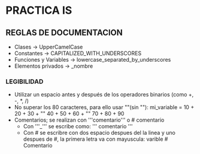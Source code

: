# PRACTICA IS
## REGLAS DE DOCUMENTACION
- Clases -> UpperCamelCase
- Constantes -> CAPITALIZED_WITH_UNDERSCORES
- Funciones y Variables -> lowercase_separated_by_underscores
- Elementos privados -> _nombre
### LEGIBILIDAD
- Utilizar un espacio antes y después de los operadores binarios (como +, -, *, /)
- No superar los 80 caracteres, para ello usar "\"(sin ""):
mi_variable = 10 + 20 + 30 + "\"
              40 + 50 + 60 + "\"
              70 + 80 + 90
- Comentarios; se realizan con '''comentario''' o # comentario
  - Con '''_''' se escribe como:
    '''
    comentario
    '''
  - Con # se escribre con dos espacio despues del la linea y uno despues de #, la primera letra va con mayuscula:
    varible  # Comentario  
